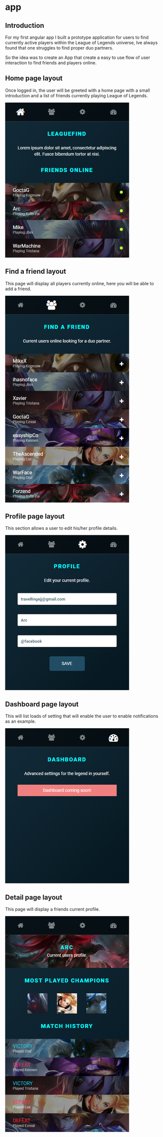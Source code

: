 # app
<h2>Introduction</h2>
<p>For my first angular app I built a prototype application for users to find currently active players within the League of Legends universe, Ive always found that one struggles to find proper duo partners.</p>
<p>So the idea was to create an App that create a easy to use flow of user interaction to find friends and players online.</p>
<h2>Home page layout</h2>
<p>Once logged in, the user will be greeted with a home page with a small introduction and a list of friends currently playing League of Legends.</p>
<img src="https://github.com/edwiljonas/app/blob/master/home.jpg?raw=true">
<br>
<h2>Find a friend layout</h2>
<p>This page will display all players currently online, here you will be able to add a friend.</p>
<img src="https://github.com/edwiljonas/app/blob/master/find-a-friend.jpg?raw=true">
<br>
<h2>Profile page layout</h2>
<p>This section allows a user to edit his/her profile details.</p>
<img src="https://github.com/edwiljonas/app/blob/master/profile.jpg?raw=true">
<br>
<h2>Dashboard page layout</h2>
<p>This will list loads of setting that will enable the user to enable notifications as an example.</p>
<img src="https://github.com/edwiljonas/app/blob/master/dashboard.jpg?raw=true">
<br>
<h2>Detail page layout</h2>
<p>This page will display a friends current profile.</p>
<img src="https://github.com/edwiljonas/app/blob/master/detail.jpg?raw=true">
<br>
